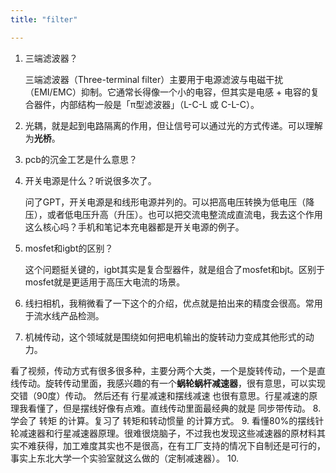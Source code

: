 ```yaml
---
title: "filter"

---
```


1. 三端滤波器？

    三端滤波器（Three-terminal filter）主要用于电源滤波与电磁干扰（EMI/EMC）抑制。它通常长得像一个小的电容，但其实是电感 + 电容的复合器件，内部结构一般是「π型滤波器」（L-C-L 或 C-L-C）。
2. 光耦，就是起到电路隔离的作用，但让信号可以通过光的方式传递。可以理解为**光桥**。
3. pcb的沉金工艺是什么意思？
4. 开关电源是什么？听说很多次了。
    
    问了GPT，开关电源是和线形电源并列的。可以把高电压转换为低电压（降压），或者低电压升高（升压）。也可以把交流电整流成直流电，我去这个作用这么核心吗？手机和笔记本充电器都是开关电源的例子。
5. mosfet和igbt的区别？
    
    这个问题挺关键的，igbt其实是复合型器件，就是组合了mosfet和bjt。区别于mosfet就是更适用于高压大电流的场景。
6. 线扫相机，我稍微看了一下这个的介绍，优点就是拍出来的精度会很高。常用于流水线产品检测。
7. 机械传动，这个领域就是围绕如何把电机输出的旋转动力变成其他形式的动力。

看了视频，传动方式有很多很多种，主要分两个大类，一个是旋转传动，一个是直线传动。旋转传动里面，我感兴趣的有一个**蜗轮蜗杆减速器**，很有意思，可以实现交错（90度）传动。
然后还有 行星减速和摆线减速 也很有意思。行星减速的原理我看懂了，但是摆线好像有点难。直线传动里面最经典的就是 同步带传动。
8. 学会了 转矩 的计算。复习了 转矩和转动惯量 的计算方式。
9. 看懂80%的摆线针轮减速器和行星减速器原理。很难很烧脑子，不过我也发现这些减速器的原材料其实不难获得，加工难度其实也不是很高，在有工厂支持的情况下自制还是可行的，事实上东北大学一个实验室就这么做的（定制减速器）。
10. 